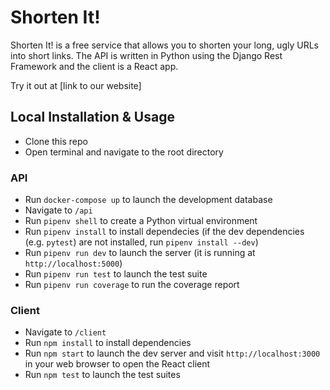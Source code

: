 # Shorten It!

Shorten It! is a free service that allows you to shorten your long, ugly URLs into short links. The API is written in Python using the Django Rest Framework and the client is a React app.

Try it out at [link to our website]

## Local Installation & Usage

* Clone this repo
* Open terminal and navigate to the root directory

### API
* Run `docker-compose up` to launch the development database
* Navigate to `/api`
* Run `pipenv shell` to create a Python virtual environment
* Run `pipenv install` to install dependecies (if the dev dependencies (e.g. `pytest`) are not installed, run `pipenv install --dev`)
* Run `pipenv run dev` to launch the server (it is running at `http://localhost:5000`)
* Run `pipenv run test` to launch the test suite
* Run `pipenv run coverage` to run the coverage report

### Client
* Navigate to `/client`
* Run `npm install` to install dependencies
* Run `npm start` to launch the dev server and visit `http://localhost:3000` in your web browser to open the React client
* Run `npm test` to launch the test suites
